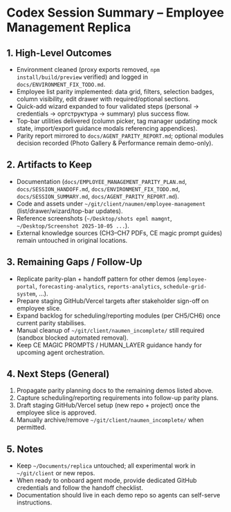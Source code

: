 # Codex Session Summary – Employee Management Replica

## 1. High-Level Outcomes
- Environment cleaned (proxy exports removed, `npm install/build/preview` verified) and logged in `docs/ENVIRONMENT_FIX_TODO.md`.
- Employee list parity implemented: data grid, filters, selection badges, column visibility, edit drawer with required/optional sections.
- Quick-add wizard expanded to four validated steps (personal → credentials → оргструктура → summary) plus success flow.
- Top-bar utilities delivered (column picker, tag manager updating mock state, import/export guidance modals referencing appendices).
- Parity report mirrored to `docs/AGENT_PARITY_REPORT.md`; optional modules decision recorded (Photo Gallery & Performance remain demo-only).

## 2. Artifacts to Keep
- Documentation (`docs/EMPLOYEE_MANAGEMENT_PARITY_PLAN.md`, `docs/SESSION_HANDOFF.md`, `docs/ENVIRONMENT_FIX_TODO.md`, `docs/SESSION_SUMMARY.md`, `docs/AGENT_PARITY_REPORT.md`).
- Code and assets under `~/git/client/naumen/employee-management` (list/drawer/wizard/top-bar updates).
- Reference screenshots (`~/Desktop/shots epml mamgnt`, `~/Desktop/Screenshot 2025-10-05 ...`).
- External knowledge sources (CH3–CH7 PDFs, CE magic prompt guides) remain untouched in original locations.

## 3. Remaining Gaps / Follow-Up
- Replicate parity-plan + handoff pattern for other demos (`employee-portal`, `forecasting-analytics`, `reports-analytics`, `schedule-grid-system`, …).
- Prepare staging GitHub/Vercel targets after stakeholder sign-off on employee slice.
- Expand backlog for scheduling/reporting modules (per CH5/CH6) once current parity stabilises.
- Manual cleanup of `~/git/client/naumen_incomplete/` still required (sandbox blocked automated removal).
- Keep CE MAGIC PROMPTS / HUMAN_LAYER guidance handy for upcoming agent orchestration.

## 4. Next Steps (General)
1. Propagate parity planning docs to the remaining demos listed above.
2. Capture scheduling/reporting requirements into follow-up parity plans.
3. Draft staging GitHub/Vercel setup (new repo + project) once the employee slice is approved.
4. Manually archive/remove `~/git/client/naumen_incomplete/` when permitted.

## 5. Notes
- Keep `~/Documents/replica` untouched; all experimental work in `~/git/client` or new repos.
- When ready to onboard agent mode, provide dedicated GitHub credentials and follow the handoff checklist.
- Documentation should live in each demo repo so agents can self-serve instructions.
